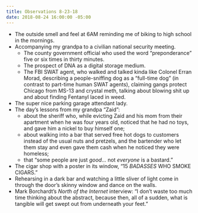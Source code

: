 ```yaml
---
title: Observations 8-23-18
date: 2018-08-24 16:00:00 -05:00
---
```


- The outside smell and feel at 6AM reminding me of biking to high school in the mornings.
- Accompanying my grandpa to a civilian national security meeting.
	- The county government official who used the word “preponderance” five or six times in thirty minutes.
	- The prospect of DNA as a digital storage medium.
	- The FBI SWAT agent, who walked and talked kinda like Colonel Erran Morad, describing a people-sniffing dog as a “full-time dog” (in contrast to part-time human SWAT agents), claiming gangs protect Chicago from MS-13 and crystal meth, talking about blowing shit up and about finding Fentanyl laced in weed.
- The super nice parking garage attendant lady.
- The day’s lessons from my grandpa “Zaid”:
	- about the sheriff who, while evicting Zaid and his mom from their apartment when he was four years old, noticed that he had no toys, and gave him a nickel to buy himself one;
	- about walking into a bar that served free hot dogs to customers instead of the usual nuts and pretzels, and the bartender who let them stay and even gave them cash when he noticed they were homeless;
	- that “some people are just *good*… not *everyone* is a bastard.”
- The cigar shop with a poster in its window, “15 *BADASSES* WHO SMOKE CIGARS.”
- Rehearsing in a dark bar and watching a little sliver of light come in through the door’s skinny window and dance on the walls.
- Mark Borchardt’s *North of the Internet* interview: “I don’t waste too much time thinking about the abstract, because then, all of a sudden, what is tangible will get swept out from underneath your feet.”

